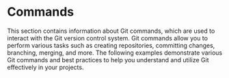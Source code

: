 # Commands

This section contains information about Git commands, which are used to interact with the Git version control system. Git commands allow you to perform various tasks such as creating repositories, committing changes, branching, merging, and more. The following examples demonstrate various Git commands and best practices to help you understand and utilize Git effectively in your projects.